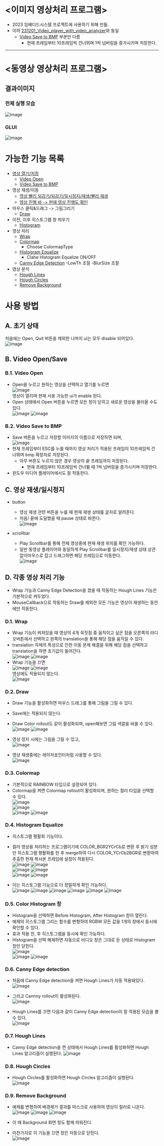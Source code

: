 # <이미지 영상처리 프로그램>
- 2023 임베디드시스템 프로젝트에 사용하기 위해 만듦.
- 이하 [231201_Video_player_with_video_analyzer](231201_Video_player_with_video_analyzer)와 동일
  - [Video Save to BMP](#b2-video-save-to-bmp) 부분만 다름
    - 현재 프레임부터 10프레임씩 건너뛰며 1씩 넘버링을 증가시키며 저장한다.
***

# <동영상 영상처리 프로그램>

## 결과이미지
### 전체 실행 모습
![image](https://github.com/KimTeddy/OpenCV/assets/68770209/0ede77dc-7a44-46c5-95c6-b2f0658b0c52)
### GLUI
![image](https://github.com/KimTeddy/OpenCV/assets/68770209/f9c125af-d51b-4363-873c-6205eef6387a)


# 가능한 기능 목록
- [영상 열기/저장](#b-video-opensave)
	- [Video Open](#b1-video-open)
	- [Video Save to BMP](#b2-video-save-to-bmp)
- 영상 재생/이동
	- [영상 빨리 되감기/되감기/일시정지/재생/빨리 재생](#c-영상-재생일시정지)
	- [영상 진행 바 -> 현재 영상 진행도 확인](#c-영상-재생일시정지)
- 마우스 클릭&드래그 -> 그림그리기
	- [Draw](#d2-draw)
- 이전, 이후 히스토그램 창 띄우기
	- [Histogram](#d5-color-histogram-창)
- 영상 처리
	- [Wrap](#d1-wrap)
	- [Colormap](#d3-colormap)
		- Choose ColormapType
	- [Histogram Equalize](#d4-histogram-equalize)
		- Clahe Histogram Equalize ON/OFF
	- [Canny Edge Detection](#d6-canny-edge-detection)
		-LowTh 조절
		-BlurSize 조절
- 영상 분석
	- [Hough Lines](#d7-hough-lines)
	- [Hough Circles](#d8-hough-circles)
	- [Remove Background](#d9-remove-background)


# 사용 방법
## A. 초기 상태
처음에는 Open, Quit 버튼을 제외한 나머지 ui는 모두 disable 되어있다.<br>
![image](https://github.com/KimTeddy/OpenCV/assets/68770209/7a88f336-1fa7-4950-a13d-4b7a886dd130)

## B. Video Open/Save
### B.1. Video Open
- Open을 누르고 원하는 영상을 선택하고 열기를 누르면<br>
![image](https://github.com/KimTeddy/OpenCV/assets/68770209/a49ff25e-4c07-445e-9b11-3d9ec825add6)<br>
영상이 열리며 현재 사용 가능한 ui가 enable 된다.<br>
- Open 상태에서 Open 버튼을 누르면 모든 창이 닫히고 새로운 영상을 불러올 수도 있다.<br>
![image](https://github.com/KimTeddy/OpenCV/assets/68770209/ca66ae3e-e5be-41ff-b0e4-d684317fd86d)
![image](https://github.com/KimTeddy/OpenCV/assets/68770209/946b854d-4a25-4d00-87fe-f34035d7f861)

### B.2. Video Save to BMP
- Save 버튼을 누르고 저장할 이미지의 이름으로 저장하면 되며,<br>
![image](https://github.com/KimTeddy/OpenCV/assets/68770209/d40e68ae-5d90-4a44-a3e5-9433495ddf10)<br>
- 현재 프레임부터 ESC를 누를 때까지 영상 처리가 적용된 프레임이 10프레임씩 건너뛰며 bmp 확장자로 저장된다.<br>
	- 아무 버튼도 누르지 않은 경우 영상의 끝 프레임까지 저장된다.
    	- 현재 프레임부터 10프레임씩 건너뛸 때 1씩 넘버링을 증가시키며 저장한다.
- 윈도우 미디어 플레이어에서도 잘 작동한다.<br>


## C. 영상 재생/일시정지
- button<br>
  - 영상 재생 관련 버튼을 누를 때 현재 재생 상태를 글자로 알려준다.<br>
  - 처음/ 끝에 도달했을 때 pause 상태로 바뀐다.<br>
  ![image](https://github.com/KimTeddy/OpenCV/assets/68770209/56b7e4f0-d493-4203-a376-69a876f892be)

- scrollbar<br>
  - Play Scrollbar를 통해 전체 영상중에 현재 재생 위치를 확인 가능하다.<br>
  - 일반 동영상 플레이어와 동일하게 Play Scrollbar를 일시정지/재생 상태 상관 없이마우스로 잡고 드래그하면 해당 프레임으로 이동한다.<br>
  ![image](https://github.com/KimTeddy/OpenCV/assets/68770209/c19ba1f3-fa06-4ef7-bf74-80f41ac4b95e)


## D. 각종 영상 처리 기능
- Wrap 기능과 Canny Edge Detection을 켰을 때 작동하는 Hough Lines 기능은 기본적으로 켜두었다.<br>
- MouseCallback으로 작동하는 Draw를 제외한 모든 기능은 영상이 재생하는 동안에만 작동한다.<br>

### D.1. Wrap
- Wrap 기능이 켜져있을 때 영상의 4개 꼭짓점 중 움직이고 싶은 점을 오른쪽의 라디오버튼에서 선택하고 왼쪽의 translation을 통해 해당 점을 움직일 수 있다.<br>
- translation 자체의 특성으로 인한 이동 문제 해결을 위해 해당 점을 선택하고 translation을 하면 초기값이 들어간다.<br>
![image](https://github.com/KimTeddy/OpenCV/assets/68770209/7a4d39b8-59e3-493f-8be6-22d1fe9163dc)
![image](https://github.com/KimTeddy/OpenCV/assets/68770209/4b824dfd-fad7-4828-a1cb-1ab485c18e95)<br>
- Wrap 기능을 끄면<br>
![image](https://github.com/KimTeddy/OpenCV/assets/68770209/69cd2130-d459-403f-93a8-aa318756d00f)
![image](https://github.com/KimTeddy/OpenCV/assets/68770209/eb08fcbd-db7b-4194-bf56-fb0f1dbbf4c1)<br>
영상에도 적용되지 않는다.<br>
![image](https://github.com/KimTeddy/OpenCV/assets/68770209/e3b2d060-218b-49c8-914f-f581deb54857)


### D.2. Draw
- Draw 기능을 활성화하면 마우스 드래그를 통해 그림을 그릴 수 있다.<br>
- Save에는 적용되지 않는다.<br>
- Draw Color rollout도 같이 활성화되며, open해보면 그림 색깔을 바꿀 수 있다.<br>
![image](https://github.com/KimTeddy/OpenCV/assets/68770209/08fcdba4-4812-4603-95cd-456197463ebd)
![image](https://github.com/KimTeddy/OpenCV/assets/68770209/08171486-9b80-4402-87ea-cfa740246a52)

- 영상 정지 시에는 그림을 그릴 수 있고,<br>
![image](https://github.com/KimTeddy/OpenCV/assets/68770209/06c8307b-f7fb-40dc-9701-849d989392d6)

- 영상 재생중에는 레이저포인터처럼 사용할 수 있다.<br>
![image](https://github.com/KimTeddy/OpenCV/assets/68770209/7c5928b5-60a7-4858-a4b8-0ecaa748d8d0)


### D.3. Colormap
- 기본적으로 RAINBOW 타입으로 설정되어 있다.<br>
- Colormap을 켜면 Colormap rollout이 활성화되며, 원하는 컬러 타입을 선택할 수 있다.<br>
![image](https://github.com/KimTeddy/OpenCV/assets/68770209/7fe73bdd-5811-432d-9de7-f2855f38302e)<br>
![image](https://github.com/KimTeddy/OpenCV/assets/68770209/0dbdfad1-dbc6-4297-8e51-4dfdee7391b2)<br>
![image](https://github.com/KimTeddy/OpenCV/assets/68770209/5206eec6-ff9d-4ba2-aae1-1171b26fc948)
![image](https://github.com/KimTeddy/OpenCV/assets/68770209/a12a2982-db3f-42b8-89bf-1fa2c781f42e)

### D.4. Histogram Equalize
- 히스토그램 평활화 기능이다.<br>
- 컬러 영상을 처리하는 프로그램이기에 COLOR_BGR2YCrCb로 변환 후 밝기 성분만 히스토그램 평활화를 한 후 merge하여 다시 COLOR_YCrCb2BGR로 변환하여 추출한 현재 복사본 프레임에 설정이 적용된다.<br>
![image](https://github.com/KimTeddy/OpenCV/assets/68770209/62cd08b6-2af7-4e5a-94ec-96186a1871aa)
![image](https://github.com/KimTeddy/OpenCV/assets/68770209/8a94c9f4-95c9-454b-bbaf-2f17165276c4)<br>
![image](https://github.com/KimTeddy/OpenCV/assets/68770209/21fc158b-d820-4d86-97d5-b52c6c395669)
![image](https://github.com/KimTeddy/OpenCV/assets/68770209/d99006cc-4e00-42bc-86e0-5ff041be953e)<br>
![image](https://github.com/KimTeddy/OpenCV/assets/68770209/7aee9c76-f93b-49e6-a970-1499142438d9)
![image](https://github.com/KimTeddy/OpenCV/assets/68770209/ba1b3112-5b8c-4eaa-bf17-a71ab926ac4a)<br>

- 이는 히스토그램 기능으로 더 정밀하게 확인 가능하다.<br>
![image](https://github.com/KimTeddy/OpenCV/assets/68770209/a0204b5b-7b10-4362-98be-23a3b96d1cd1)
![image](https://github.com/KimTeddy/OpenCV/assets/68770209/7c518b87-43cc-4c97-a2cb-41147dba6cf6)
![image](https://github.com/KimTeddy/OpenCV/assets/68770209/ec39653a-00a1-42e5-9e5e-7463cd80c68a)
![image](https://github.com/KimTeddy/OpenCV/assets/68770209/5c5e6c35-7b6b-4373-adab-b59cf579b51e)
![image](https://github.com/KimTeddy/OpenCV/assets/68770209/19d5824c-e260-4407-b104-0054d829cb04)
![image](https://github.com/KimTeddy/OpenCV/assets/68770209/09301387-7bc9-4559-9099-da0d9e40d702)


### D.5. Color Histogram 창
- Histogram을 선택하면 Before Histogram, After Histogram 창이 열린다.<br>
- 예제의 히스토그램 그리는 함수를 변형하여 RGBW 모든 값을 1개의 창에서 동시에 확인할 수 있다.<br>
- 효과 적용 전, 후 히스토그램을 동시에 확인 가능하다.<br>
- Histogram을 선택 해제하면 자동으로 비디오 창은 그대로 둔 상태로 Histogram 창만 닫힌다.<br>
![image](https://github.com/KimTeddy/OpenCV/assets/68770209/e1751d44-9f7a-47a7-88f1-88fac94f9284)<br>
![image](https://github.com/KimTeddy/OpenCV/assets/68770209/5458f0f4-c11e-485c-89d0-ea70bc642046)
![image](https://github.com/KimTeddy/OpenCV/assets/68770209/7151569e-720b-436e-a2f4-5d0f97f991cc)


### D.6. Canny Edge detection
- 처음에 Canny Edge detection을 켜면 Hough Lines가 자동 적용돼있다.<br>
![image](https://github.com/KimTeddy/OpenCV/assets/68770209/89313cee-5491-47d6-b4a1-a71318a0a509)
- 그리고 Cannny rollout이 활성화된다.<br>
![image](https://github.com/KimTeddy/OpenCV/assets/68770209/62a10a55-9f01-4d4f-af19-9756ba7a0c63)

- Hough Lines를 끄면 다음과 같이 Canny Edge detection이 잘 적용된 모습을 볼 수 있다.<br>
![image](https://github.com/KimTeddy/OpenCV/assets/68770209/ce40fec7-8698-45c3-a350-1f7436cc41d6)


### D.7. Hough Lines
- Canny Edge detection을 켠 상태에서 Hough Lines를 활성화하면 Hough Lines 알고리즘이 실행된다.
![image](https://github.com/KimTeddy/OpenCV/assets/68770209/41f11cd6-8698-48e8-a9f7-b7d46a98b423)

### D.8. Hough Circles
- Hough Circles를 활성화하면 Hough Circles 알고리즘이 실행된다.<br>
![image](https://github.com/KimTeddy/OpenCV/assets/68770209/cfd891da-6a12-4a8d-b1b2-5da9a5099bab)

### D.9. Remove Background
- 예제를 변형하여 배경제거 결과를 마스크로 사용하여 영상이 컬러로 나온다.<br>
![image](https://github.com/KimTeddy/OpenCV/assets/68770209/d966a891-8f63-4be3-b06a-ee408b81c2b5)
![image](https://github.com/KimTeddy/OpenCV/assets/68770209/69b961f3-fc3c-4169-8e07-18705dcaf6cd)
![image](https://github.com/KimTeddy/OpenCV/assets/68770209/78ce83ae-cfa5-4d30-b63b-bbffb454dd0b)

- 이 때 Background 화면 창도 함께 띄워진다.<br>
- 마찬가지로 이 기능을 끄면 창은 자동으로 닫힌다.<br>
![image](https://github.com/KimTeddy/OpenCV/assets/68770209/3920548c-839f-4d65-a34f-b02c1ec3720d)
